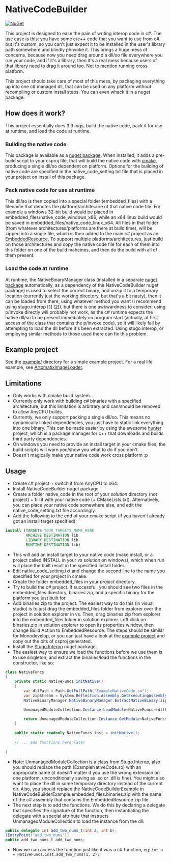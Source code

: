 # NativeCodeBuilder
[![NuGet](https://img.shields.io/nuget/v/NativeCodeBuilder.svg)](https://www.nuget.org/packages/NativeCodeBuilder)

This project is designed to ease the pain of writing interop code in c#.
The use case is this: you have some c/c++ code that you want to use from c#, but it's custom, so you can't just expect it to be installed in the user's library path
somewhere and blindly p/invoke it. This brings a huge mess of concerns, because now you need drag around a dll/so file everywhere you run your code, and if it's a
library, then it's a real mess because users of that library need to drag it around too. Not to mention running cross platform. 

This project should take care of most of this mess, by packaging everything up into one c# managed dll, that can be used on any platform without recompiling or custom
install steps. You can even whack it in a nuget package.

## How does it work?
This project essentially does 3 things, build the native code, pack it for use at runtime, and load the code at runtime.
### Building the native code
This package is available as a [nuget package](https://www.nuget.org/packages/NativeCodeBuilder). When installed, it adds a pre-build script to your csproj file, that
will build the native code with [cmake](https://cmake.org), producing a single dll/so dependent on platform. Options for the building of native code are specified in 
the native\_code\_setting.txt file that is placed in your project on install of this package.
### Pack native code for use at runtime
This dll/so is then copied into a special folder (embedded\_files) with a filename that denotes the platform/architecure of that native code file. For example a windows
32-bit build would be placed in embedded\_files/native\_code\_windows\_x86, while an x64 linux build would be saved in embedded\_files/native\_code\_linux\_x64.
All files in that folder (from whatever architectures/platforms are there at build time), will be zipped into a single file, which is then added to the main c# project as
an [EmbeddedResource](https://support.microsoft.com/en-us/help/319292/how-to-embed-and-access-resources-by-using-visual-c).
To support multiple platforms/architectures, just build on those architectures and copy the native code file for each of them into this folder on one of the build
mahcines, and then do the build with all of them present.
### Load the code at runtime
At runtime, the NativeBinaryManager class (installed in a separate [nuget package](https://www.nuget.org/packages/NativeBinaryManager) automatically, as a dependency of
the NativeCodeBuilder nuget package) is used to select the correct binary, and unzip it to a temporary location (currently just the working directory, but that's a bit
nasty), then it can be loaded from there, using whatever method you want (I recommend using stugo.interop  [[1]](https://github.com/gordonmleigh/Stugo.Interop)
[[2]](https://www.nuget.org/packages/Stugo.Interop)), but there is one awkwardness to consider: using p/invoke directly will probably not work, as the c# runtime expects
the native dll/so to be present immediately on program start (actually, at first access of the class that contains the p/invoke code), so it will likely fail by
attempting to load the dll before it's been extracted. Using stugo.interop, or employing similar methods to those used there can fix this problem.

## Example project
See the [example/](example/) directory for a simple example project.
For a real life example, see [ArtomatixImageLoader](https://github.com/Artomatix/ArtomatixImageLoader/tree/master/bindings/csharp/ArtomatixImageLoader).

## Limitations
- Only works with cmake build system.
- Currently only work with building c# binaries with a specified architecture, but this limitation is arbitrary and can/should be removed to allow AnyCPU builds.
- Currently, we only support packing a single dll/so. This means no dynamically linked dependencies, you just have to static link everything into one binary.
This can be made easier by using the awesome [hunter](https://github.com/ruslo/hunter) project, which is a package manager for c++ that downloads and builds third party
dependencies. 
- On windows you need to provide an install target in your cmake files, the build scripts will warn you/show you what to do if you don't.
- Doesn't magically make your native code work cross platform :p

## Usage
- Create c# project + switch it from AnyCPU to x64.
- Install NativeCodeBuilder nuget package
- Create a folder native\_code in the root of your _solution_ directory (not project) + fill it with your native code (+ CMakeLists.txt). Alternatively, you can place
your native code somewhere else, and edit the native\_code\_setting.txt file accordingly.
- Add the following to the end of your cmake script (if you haven't already got an install target specified):
```cmake
install (TARGETS YOUR_TARGETS_NAME_HERE
         ARCHIVE DESTINATION lib
         LIBRARY DESTINATION lib
         RUNTIME DESTINATION lib)
```
- This will add an install target to your native code (make install, or a project called INSTALL in your vs solution on windows), which when run will place the built
result in the specified install folder.
- Edit native\_code\_setting.txt and change the second line to the name you specified for your project in cmake.
- Create the folder embedded\_files in your _project_ directory. 
- Try to build the c# project. If successful, you should see two files in the embedded\_files directory, binaries.zip, and a specific binary for the platform you
just built for.
- Add binaries.zip to the project. The easiest way to do this (in visual studio) is to just drag the embedded\_files folder from explorer over the project in solution
explorer in vs. Then, drag binaries.zip from explorer into the embedded\_files folder in solution explorer. Left click on binaries.zip in solution explorer to open its
properties window, then change Build Action to EmbeddedResource. The steps should be similar for Monodevelop, or you can just have a look at the
[example project](example/) and copy out the bits of csproj generated.
- Install the [Stugo.Interop](https://www.nuget.org/packages/Stugo.Interop) nuget package.
- The easiest way to ensure we load the functions before we use them is to use  singleton, and extract the binaries/load the functions in the constructor, like so:
```c#
class NativeFuncs
{
    private static NativeFuncs initNative()
    {
        var dllPath = Path.GetFullPath("ExampleNativeCode.so");
        var zipStream = System.Reflection.Assembly.GetExecutingAssembly().GetManifestResourceStream("NativeCodeBuilderExample.embedded_files.binaries.zip");
        NativeBinaryManager.NativeBinaryManager.ExtractNativeBinary(zipStream, dllPath);

        UnmanagedModuleCollection.Instance.LoadModule<NativeFuncs>(dllPath);

        return UnmanagedModuleCollection.Instance.GetModule<NativeFuncs>();
    }
    
    public static readonly NativeFuncs inst = initNative();
    
    // ... add functions here later
    
}
```
- Note: UnmanagedModuleCollection is a class from Stugo.Interop, also you should replace the path (ExampleNativeCode.so) with an appropriate name (it doesn't matter if
you use the wrong extension on one platform, unconditionally saving as .so or .dll is fine). You might also want to place the dll in some temporary directory instead of
the current dir. Also, you should replace the NativeCodeBuilderExample in NativeCodeBuilderExample.embedded_files.binaries.zip with the name of the c# assembly that
contains the EmbeddedResource zip file.
- The next step is to add the functions. We do this by declaring a delegate that specifies the signature of the function, then instantiating the delegate with a special
attribute that instructs UnmanagedModuleCollection to load the instance from the dll:
```c#
public delegate int add_two_nums_t(int a, int b);
[EntryPoint("add_two_nums")]
public add_two_nums_t add_two_nums;
```
- Now we can access the function just like it was a c# function, eg: `int a = NativeFuncs.inst.add_two_nums(1, 2);`
